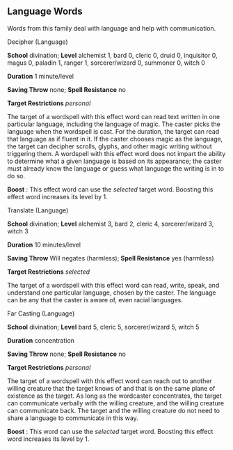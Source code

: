 ## Language Words

Words from this family deal with language and help with communication.

Decipher (Language)

**School** divination; **Level** alchemist 1, bard 0, cleric 0, druid 0, inquisitor 0, magus 0, paladin 1, ranger 1, sorcerer/wizard 0, summoner 0, witch 0

**Duration** 1 minute/level

**Saving Throw** none; **Spell Resistance** no

**Target Restrictions** _personal_

The target of a wordspell with this effect word can read text written in one particular language, including the language of magic. The caster picks the language when the wordspell is cast. For the duration, the target can read that language as if fluent in it. If the caster chooses magic as the language, the target can decipher scrolls, glyphs, and other magic writing without triggering them. A wordspell with this effect word does not impart the ability to determine what a given language is based on its appearance; the caster must already know the language or guess what language the writing is in to do so.

**Boost** : This effect word can use the _selected_ target word. Boosting this effect word increases its level by 1.

Translate (Language)

**School** divination; **Level** alchemist 3, bard 2, cleric 4, sorcerer/wizard 3, witch 3

**Duration** 10 minutes/level

**Saving Throw** Will negates (harmless); **Spell Resistance** yes (harmless)

**Target Restrictions** _selected_

The target of a wordspell with this effect word can read, write, speak, and understand one particular language, chosen by the caster. The language can be any that the caster is aware of, even racial languages.

Far Casting (Language)

**School** divination; **Level** bard 5, cleric 5, sorcerer/wizard 5, witch 5

**Duration** concentration

**Saving Throw** none; **Spell Resistance** no

**Target Restrictions** _personal_

The target of a wordspell with this effect word can reach out to another willing creature that the target knows of and that is on the same plane of existence as the target. As long as the wordcaster concentrates, the target can communicate verbally with the willing creature, and the willing creature can communicate back. The target and the willing creature do not need to share a language to communicate in this way.

**Boost** : This word can use the _selected_ target word. Boosting this effect word increases its level by 1.


